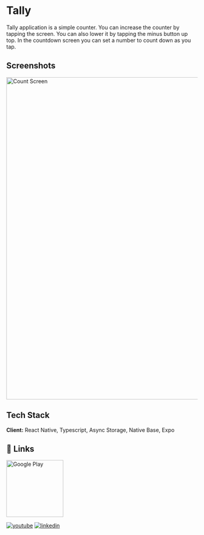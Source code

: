 # Tally

Tally application is a simple counter. You can increase the counter by tapping the screen. You can also lower it by tapping the minus button up top. In the countdown screen you can set a number to count down as you tap.

## Screenshots

<img src="https://github.com/doga-ozsoyler/tally/blob/develop/Images/all-screen.png" width="850" title="Count Screen">

## Tech Stack

**Client:** React Native, Typescript, Async Storage, Native Base, Expo

## 🔗 Links

[<img src=https://github.com/steverichey/google-play-badge-svg/blob/master/img/en_get.svg width="150" title="Google Play">]([http://example.com/](https://play.google.com/store/books))

[![youtube](https://img.shields.io/badge/YouTube-E50914?style=for-the-badge&logo=youtube&logoColor=white)](https://youtube.com/shorts/FroxYkqgq44)
[![linkedin](https://img.shields.io/badge/LinkedIn-0077B5?style=for-the-badge&logo=linkedin&logoColor=white)](https://www.linkedin.com/in/sirin-doga-ozsoyler/)
